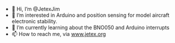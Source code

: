 - 👋 Hi, I’m @JetexJim
- 👀 I’m interested in Arduino and position sensing for model aircraft electronic stability.
- 🌱 I’m currently learning about the BNO050 and Arduino interrupts
- 📫 How to reach me, via www.jetex.org

<!---
JetexJim/JetexJim is a ✨ special ✨ repository because its `README.md` (this file) appears on your GitHub profile.
You can click the Preview link to take a look at your changes.
--->
